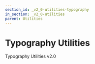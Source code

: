 ```yaml
---
section_id: _v2_0-utilities-typography
in_section: _v2_0-utilities
parent: Utilities
---
```


# Typography Utilities

Typography Utilities v2.0
